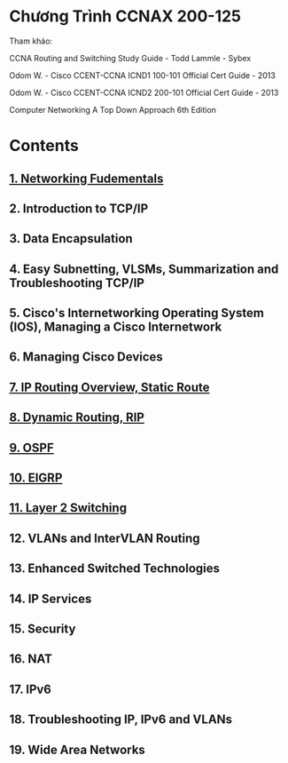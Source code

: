# Chương Trình CCNAX 200-125
Tham khảo: 

CCNA Routing and Switching Study Guide - Todd Lammle - Sybex

Odom W. - Cisco CCENT-CCNA ICND1 100-101 Official Cert Guide - 2013

Odom W. - Cisco CCENT-CCNA ICND2 200-101 Official Cert Guide - 2013

Computer Networking A Top Down Approach 6th Edition 

# Contents
## [1. Networking Fudementals](https://github.com/nhuhp/CCNA/tree/master/Networking_Fundementals)
## 2. Introduction to TCP/IP
## 3. Data Encapsulation
## 4. Easy Subnetting, VLSMs, Summarization and Troubleshooting TCP/IP
## 5. Cisco's Internetworking Operating System (IOS), Managing a Cisco Internetwork
## 6. Managing Cisco Devices
## [7. IP Routing Overview, Static Route](https://github.com/nhuhp/CCNA/tree/master/Routing_Overview)
## [8. Dynamic Routing, RIP](https://github.com/nhuhp/CCNA/tree/master/Dynamic_Routing_RIP)
## [9. OSPF](https://github.com/nhuhp/CCNA/tree/master/OSPF)
## [10. EIGRP](https://github.com/nhuhp/CCNA/tree/master/EIGRP)
## [11. Layer 2 Switching](https://github.com/nhuhp/CCNA/tree/master/Layer_2_Switching)
## 12. VLANs and InterVLAN Routing 
## 13. Enhanced Switched Technologies
## 14. IP Services
## 15. Security
## 16. NAT
## 17. IPv6
## 18. Troubleshooting IP, IPv6 and VLANs
## 19. Wide Area Networks
